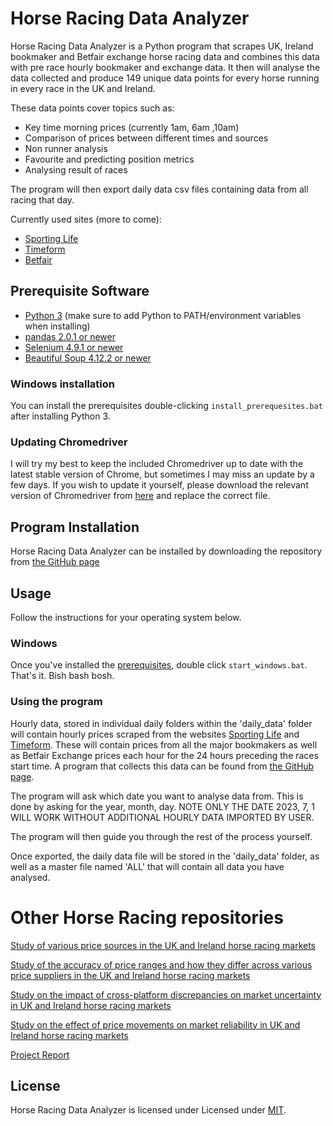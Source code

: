 # Horse Racing Data Analyzer 

Horse Racing Data Analyzer is a Python program that scrapes UK, Ireland bookmaker and Betfair exchange horse racing data and combines this data with pre race hourly bookmaker and exchange data. It then will analyse the data collected and produce 149 unique data points for every horse running in every race in the UK and Ireland.

These data points cover topics such as:
- Key time morning prices (currently 1am, 6am ,10am)
- Comparison of prices between different times and sources
- Non runner analysis
- Favourite and predicting position metrics
- Analysing result of races

The program will then export daily data csv files containing data from all racing that day.

Currently used sites (more to come):
- [Sporting Life](https://www.sportinglife.com/racing)
- [Timeform](https://www.timeform.com/horse-racing)
- [Betfair](https://www.betfair.com/sport/)

## Prerequisite Software

- [Python 3](https://www.python.org/) (make sure to add Python to PATH/environment variables when installing)
- [pandas 2.0.1 or newer](https://pandas.pydata.org/)
- [Selenium 4.9.1 or newer](https://github.com/SeleniumHQ/selenium/)
- [Beautiful Soup 4.12.2 or newer](https://pypi.org/project/beautifulsoup4/)


### Windows installation

You can install the prerequisites double-clicking `install_prerequesites.bat` after installing Python 3.

### Updating Chromedriver

I will try my best to keep the included Chromedriver up to date with the latest stable version of Chrome, but sometimes 
I may miss an update by a few days. If you wish to update it yourself, please download the relevant version of
Chromedriver from [here](https://chromedriver.chromium.org/downloads) and replace the correct file.

## Program Installation

Horse Racing Data Analyzer can be installed by downloading the repository from [the GitHub page](https://github.com/adamcorren/horse_racing_data_analyzer)

## Usage
     
Follow the instructions for your operating system below.

### Windows

Once you've installed the [prerequisites](#prerequisite-software), double click `start_windows.bat`. That's it. Bish 
bash bosh.

### Using the program

Hourly data, stored in individual daily folders within the 'daily_data' folder will contain hourly prices scraped from the websites [Sporting Life](https://www.sportinglife.com/racing) and [Timeform](https://www.timeform.com/horse-racing). These will contain prices from all the major bookmakers as well as Betfair Exchange prices each hour for the 24 hours preceding the races start time. A program that collects this data can be found from [the GitHub page](https://github.com/adamcorren/horse_racing_data_collecter).

The program will ask which date you want to analyse data from. This is done by asking for the year, month, day. NOTE ONLY THE DATE 2023, 7, 1 WILL WORK WITHOUT ADDITIONAL HOURLY DATA IMPORTED BY USER.

The program will then guide you through the rest of the process yourself.

Once exported, the daily data file will be stored in the 'daily_data' folder, as well as a master file named 'ALL' that will contain all data you have analysed.

# Other Horse Racing repositories

[Study of various price sources in the UK and Ireland horse racing markets](https://github.com/adamcorren/horse_racing_study_1)

[Study of the accuracy of price ranges and how they differ across various price suppliers in the UK and Ireland horse racing markets](https://github.com/adamcorren/horse_racing_study_2)

[Study on the impact of cross-platform discrepancies on market uncertainty in UK and Ireland horse racing markets](https://github.com/adamcorren/horse_racing_study_3)

[Study on the effect of price movements on market reliability in UK and Ireland horse racing markets](https://github.com/adamcorren/horse_racing_study_4)

[Project Report]()

## License

Horse Racing Data Analyzer is licensed under Licensed under [MIT]((https://opensource.org/license/mit/)).
